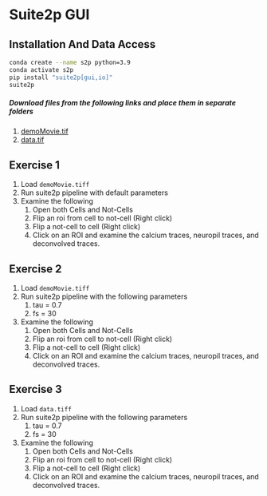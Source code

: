 # Suite2p GUI

## Installation And Data Access

```bash
conda create --name s2p python=3.9
conda activate s2p
pip install "suite2p[gui,io]"
suite2p
```

##### Download files from the following links and place them in separate folders

1. [demoMovie.tif](https://uni-bonn.sciebo.de/s/NwtdrIg5wGdeGcB)
2. [data.tif](https://uni-bonn.sciebo.de/s/bFDLSfaxRqKlqT7)



## Exercise 1
1. Load `demoMovie.tiff` 
2. Run suite2p pipeline with default parameters
3. Examine the following
   1. Open both Cells and Not-Cells 
   2. Flip an roi from cell to not-cell (Right click)
   3. Flip a not-cell to cell (Right click)
   4. Click on an ROI and examine the calcium traces, neuropil traces, and deconvolved traces.


## Exercise 2
1. Load `demoMovie.tiff` 
2. Run suite2p pipeline with the following parameters
   1. tau = 0.7
   2. fs = 30
3. Examine the following
   1. Open both Cells and Not-Cells 
   2. Flip an roi from cell to not-cell (Right click)
   3. Flip a not-cell to cell (Right click)
   4. Click on an ROI and examine the calcium traces, neuropil traces, and deconvolved traces.

## Exercise 3
1. Load `data.tiff` 
2. Run suite2p pipeline with the following parameters
   1. tau = 0.7
   2. fs = 30
3. Examine the following
   1. Open both Cells and Not-Cells 
   2. Flip an roi from cell to not-cell (Right click)
   3. Flip a not-cell to cell (Right click)
   4. Click on an ROI and examine the calcium traces, neuropil traces, and deconvolved traces.
